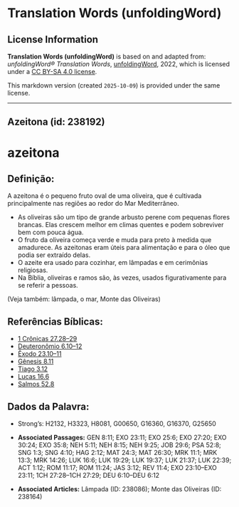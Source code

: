 # Translation Words (unfoldingWord)

## License Information

**Translation Words (unfoldingWord)** is based on and adapted from: _unfoldingWord® Translation Words_, [unfoldingWord](https://unfoldingword.org/utw), 2022, which is licensed under a [CC BY-SA 4.0 license](https://creativecommons.org/licenses/by-sa/4.0/legalcode.en).

This markdown version (created `2025-10-09`) is provided under the same license.



--------------------------------

## Azeitona (id: 238192)

azeitona
========

Definição:
----------

A azeitona é o pequeno fruto oval de uma oliveira, que é cultivada principalmente nas regiões ao redor do Mar Mediterrâneo.

* As oliveiras são um tipo de grande arbusto perene com pequenas flores brancas. Elas crescem melhor em climas quentes e podem sobreviver bem com pouca água.
* O fruto da oliveira começa verde e muda para preto à medida que amadurece. As azeitonas eram úteis para alimentação e para o óleo que podia ser extraído delas.
* O azeite era usado para cozinhar, em lâmpadas e em cerimônias religiosas.
* Na Bíblia, oliveiras e ramos são, às vezes, usados figurativamente para se referir a pessoas.

(Veja também: lâmpada, o mar, Monte das Oliveiras)

Referências Bíblicas:
---------------------

* [1 Crônicas 27\.28–29](https://ref.ly/1Chr27:28-1Chr27:29)
* [Deuteronômio 6\.10–12](https://ref.ly/Deut6:10-Deut6:12)
* [Êxodo 23\.10–11](https://ref.ly/Exod23:10-Exod23:11)
* [Gênesis 8\.11](https://ref.ly/Gen8:11)
* [Tiago 3\.12](https://ref.ly/Jas3:12)
* [Lucas 16\.6](https://ref.ly/Luke16:6)
* [Salmos 52\.8](https://ref.ly/Ps52:8)

Dados da Palavra:
-----------------

* Strong’s: H2132, H3323, H8081, G00650, G16360, G16370, G25650

* **Associated Passages:** GEN 8:11; EXO 23:11; EXO 25:6; EXO 27:20; EXO 30:24; EXO 35:8; NEH 5:11; NEH 8:15; NEH 9:25; JOB 29:6; PSA 52:8; SNG 1:3; SNG 4:10; HAG 2:12; MAT 24:3; MAT 26:30; MRK 11:1; MRK 13:3; MRK 14:26; LUK 16:6; LUK 19:29; LUK 19:37; LUK 21:37; LUK 22:39; ACT 1:12; ROM 11:17; ROM 11:24; JAS 3:12; REV 11:4; EXO 23:10–EXO 23:11; 1CH 27:28–1CH 27:29; DEU 6:10–DEU 6:12
* **Associated Articles:** Lâmpada (ID: 238086); Monte das Oliveiras (ID: 238164)

